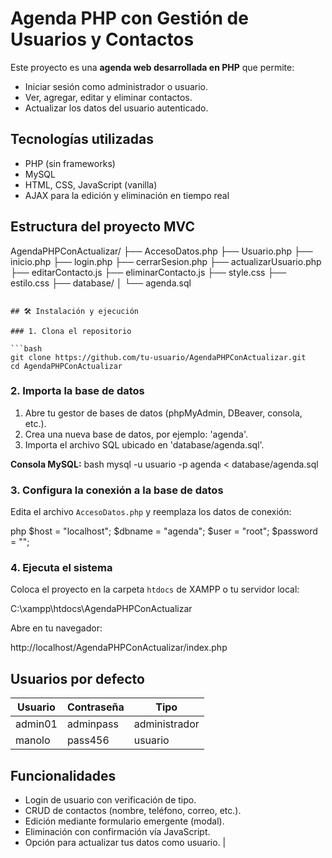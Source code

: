 # Agenda PHP con Gestión de Usuarios y Contactos

Este proyecto es una **agenda web desarrollada en PHP** que permite:
- Iniciar sesión como administrador o usuario.
- Ver, agregar, editar y eliminar contactos.
- Actualizar los datos del usuario autenticado.

## Tecnologías utilizadas

- PHP (sin frameworks)
- MySQL
- HTML, CSS, JavaScript (vanilla)
- AJAX para la edición y eliminación en tiempo real

## Estructura del proyecto MVC

AgendaPHPConActualizar/
├── AccesoDatos.php
├── Usuario.php
├── inicio.php
├── login.php
├── cerrarSesion.php
├── actualizarUsuario.php
├── editarContacto.js
├── eliminarContacto.js
├── style.css
├── estilo.css
├── database/
│   └── agenda.sql
```

## 🛠️ Instalación y ejecución

### 1. Clona el repositorio

```bash
git clone https://github.com/tu-usuario/AgendaPHPConActualizar.git
cd AgendaPHPConActualizar
```

### 2. Importa la base de datos

1. Abre tu gestor de bases de datos (phpMyAdmin, DBeaver, consola, etc.).
2. Crea una nueva base de datos, por ejemplo: 'agenda'.
3. Importa el archivo SQL ubicado en 'database/agenda.sql'.

**Consola MySQL:**
bash
mysql -u usuario -p agenda < database/agenda.sql


### 3. Configura la conexión a la base de datos

Edita el archivo `AccesoDatos.php` y reemplaza los datos de conexión:

php
$host = "localhost";
$dbname = "agenda";
$user = "root";
$password = "";


### 4. Ejecuta el sistema

Coloca el proyecto en la carpeta `htdocs` de XAMPP o tu servidor local:


C:\xampp\htdocs\AgendaPHPConActualizar


Abre en tu navegador:


http://localhost/AgendaPHPConActualizar/index.php


## Usuarios por defecto

| Usuario  | Contraseña | Tipo         |
|----------|------------|--------------|
| admin01  | adminpass  | administrador|
| manolo   | pass456    | usuario      |

## Funcionalidades

- Login de usuario con verificación de tipo.
- CRUD de contactos (nombre, teléfono, correo, etc.).
- Edición mediante formulario emergente (modal).
- Eliminación con confirmación vía JavaScript.
- Opción para actualizar tus datos como usuario.
|